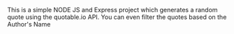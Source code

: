 This is a simple NODE JS and Express project which generates a random quote using the quotable.io API.
You can even filter the quotes based on the Author's Name
